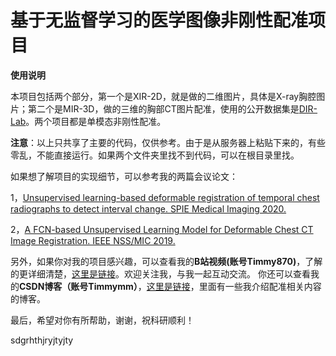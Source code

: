 # 基于无监督学习的医学图像非刚性配准项目
**使用说明**

本项目包括两个部分，第一个是XIR-2D，就是做的二维图片，具体是X-ray胸腔图片；第二个是MIR-3D，做的三维的胸部CT图片配准，使用的公开数据集是[DIR-Lab][1]。两个项目都是单模态非刚性配准。

**注意**：以上只共享了主要的代码，仅供参考。由于是从服务器上粘贴下来的，有些零乱，不能直接运行。如果两个文件夹里找不到代码，可以在根目录里找。

如果想了解项目的实现细节，可以参考我的两篇会议论文：

1，[Unsupervised learning-based deformable registration of temporal chest radiographs to detect interval change. SPIE Medical Imaging 2020.][2]

2，[A FCN-based Unsupervised Learning Model for Deformable Chest CT Image Registration. IEEE NSS/MIC 2019.][3]

另外，如果你对我的项目感兴趣，可以查看我的**B站视频(账号Timmy870)**，了解的更详细清楚，[这里是链接][4]。欢迎关注我，与我一起互动交流。
你还可以查看我的**CSDN博客（账号Timmymm）**，[这里是链接][5]，里面有一些我介绍配准相关内容的博客。

最后，希望对你有所帮助，谢谢，祝科研顺利！


sdgrhthjryjtyjty


[1]: https://www.dir-lab.com/ "DIR-Lab"
[2]: https://www.spiedigitallibrary.org/conference-proceedings-of-spie/11313/113132X/Unsupervised-learning-based-deformable-registration-of-temporal-chest-radiographs-to/10.1117/12.2549211.short?SSO=1 "Unsupervised learning-based deformable registration of temporal chest radiographs to detect interval change. SPIE Medical Imaging 2020."
[3]: https://ieeexplore.ieee.org/document/9059976 "A FCN-based Unsupervised Learning Model for Deformable Chest CT Image Registration. IEEE NSS/MIC 2019."
[4]: https://www.bilibili.com/video/BV1Cf4y1276w "这里是链接"
[5]: https://blog.csdn.net/weixin_41699811 "这里是链接"
